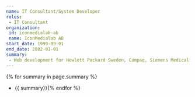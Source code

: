 ```yaml
---
name: IT Consultant/System Developer
roles: 
 - IT Consultant
organization:
 id: iconmedialab-ab
 name: IconMedialab AB
start_date: 1999-09-01
end_date: 2002-01-01
summary: 
 - Web development for Hewlett Packard Sweden, Compaq, Siemens Medical and IconMedialab's intranet.
---
```

{% for summary in page.summary %}
* {{ summary}}{% endfor %}
<!--more-->
